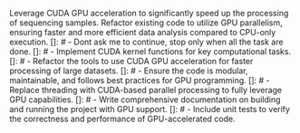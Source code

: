 Leverage CUDA GPU acceleration to significantly speed up the processing of sequencing samples. Refactor existing code to utilize GPU parallelism, ensuring faster and more efficient data analysis compared to CPU-only execution.
[]: # - Dont ask me to continue, stop only when all the task are done.
[]: # - Implement CUDA kernel functions for key computational tasks.
[]: # - Refactor the tools to use CUDA GPU acceleration for faster processing of large datasets.
[]: # - Ensure the code is modular, maintainable, and follows best practices for GPU programming.
[]: # - Replace threading with CUDA-based parallel processing to fully leverage GPU capabilities.
[]: # - Write comprehensive documentation on building and running the project with GPU support.
[]: # - Include unit tests to verify the correctness and performance of GPU-accelerated code.   